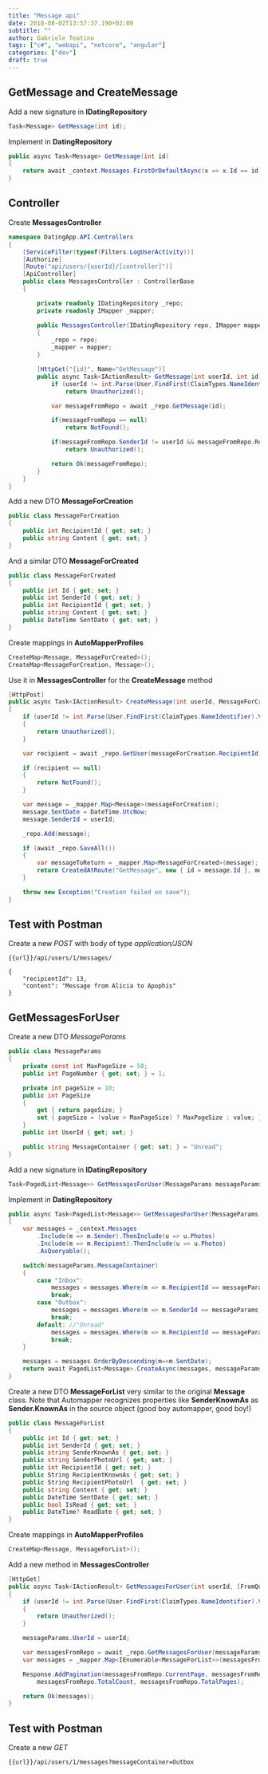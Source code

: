 ```yaml
---
title: "Message api"
date: 2018-08-02T13:57:37.190+02:00
subtitle: ""
author: Gabriele Teotino
tags: ["c#", "webapi", "netcore", "angular"]
categories: ["dev"]
draft: true
---
```


## GetMessage and CreateMessage

Add a new signature in **IDatingRepository**

```csharp
Task<Message> GetMessage(int id);
```

Implement in **DatingRepository**

```csharp
public async Task<Message> GetMessage(int id)
{
    return await _context.Messages.FirstOrDefaultAsync(x => x.Id == id);
}
```

## Controller

Create **MessagesController**

```csharp
namespace DatingApp.API.Controllers
{
    [ServiceFilter(typeof(Filters.LogUserActivity))]
    [Authorize]
    [Route("api/users/{userId}/[controller]")]
    [ApiController]
    public class MessagesController : ControllerBase
    {

        private readonly IDatingRepository _repo;
        private readonly IMapper _mapper;

        public MessagesController(IDatingRepository repo, IMapper mapper)
        {
            _repo = repo;
            _mapper = mapper;
        }

        [HttpGet("{id}", Name="GetMessage")]
        public async Task<IActionResult> GetMessage(int userId, int id) {
            if (userId != int.Parse(User.FindFirst(ClaimTypes.NameIdentifier).Value))
                return Unauthorized();

            var messageFromRepo = await _repo.GetMessage(id);

            if(messageFromRepo == null)
                return NotFound();

            if(messageFromRepo.SenderId != userId && messageFromRepo.RecipientId != userId)
                return Unauthorized();

            return Ok(messageFromRepo);
        }
    }
}
```

Add a new DTO **MessageForCreation**

```csharp
public class MessageForCreation
{
    public int RecipientId { get; set; }
    public string Content { get; set; }
}
```

And a similar DTO **MessageForCreated**

```csharp
public class MessageForCreated
{
    public int Id { get; set; }
    public int SenderId { get; set; }
    public int RecipientId { get; set; }
    public string Content { get; set; }
    public DateTime SentDate { get; set; }
}
```

Create mappings in **AutoMapperProfiles**

```csharp
CreateMap<Message, MessageForCreated>();
CreateMap<MessageForCreation, Message>();
```

Use it in **MessagesController** for the **CreateMessage** method

```csharp
[HttpPost]
public async Task<IActionResult> CreateMessage(int userId, MessageForCreation messageForCreation)
{
    if (userId != int.Parse(User.FindFirst(ClaimTypes.NameIdentifier).Value))
    {
        return Unauthorized();
    }

    var recipient = await _repo.GetUser(messageForCreation.RecipientId);

    if (recipient == null)
    {
        return NotFound();
    }

    var message = _mapper.Map<Message>(messageForCreation);
    message.SentDate = DateTime.UtcNow;
    message.SenderId = userId;

    _repo.Add(message);

    if (await _repo.SaveAll())
    {
        var messageToReturn = _mapper.Map<MessageForCreated>(message);
        return CreatedAtRoute("GetMessage", new { id = message.Id }, messageToReturn);
    }

    throw new Exception("Creation failed on save");
}
```

## Test with Postman

Create a new *POST* with body of type *application/JSON*

```
{{url}}/api/users/1/messages/

{
	"recipientId": 13,
	"content": "Message from Alicia to Apophis"
}
```

## GetMessagesForUser

Create a new DTO *MessageParams*

```csharp
public class MessageParams
{
    private const int MaxPageSize = 50;
    public int PageNumber { get; set; } = 1;

    private int pageSize = 10;
    public int PageSize
    {
        get { return pageSize; }
        set { pageSize = (value > MaxPageSize) ? MaxPageSize : value; }
    }
    public int UserId { get; set; }

    public string MessageContainer { get; set; } = "Unread";
}
```

Add a new signature in **IDatingRepository**

```csharp
Task<PagedList<Message>> GetMessagesForUser(MessageParams messageParams);
```

Implement in **DatingRepository**

```csharp
public async Task<PagedList<Message>> GetMessagesForUser(MessageParams messageParams)
{
    var messages = _context.Messages
        .Include(m => m.Sender).ThenInclude(u => u.Photos)
        .Include(m => m.Recipient).ThenInclude(u => u.Photos)
        .AsQueryable();

    switch(messageParams.MessageContainer)
    {
        case "Inbox":
            messages = messages.Where(m => m.RecipientId == messageParams.UserId);
            break;
        case "Outbox":
            messages = messages.Where(m => m.SenderId == messageParams.UserId);
            break;
        default: //"Unread"
            messages = messages.Where(m => m.RecipientId == messageParams.UserId && !m.IsRead);
            break;
    }

    messages = messages.OrderByDescending(m=>m.SentDate);
    return await PagedList<Message>.CreateAsync(messages, messageParams.PageNumber, messageParams.PageSize);
}
```

Create a new DTO **MessageForList** very similar to the original **Message** class. Note that Automapper recognizes properties like **SenderKnownAs** as  **Sender.KnownAs** in the source object (good boy automapper, good boy!)

```csharp
public class MessageForList
{
    public int Id { get; set; }
    public int SenderId { get; set; }
    public string SenderKnownAs { get; set; }
    public string SenderPhotoUrl { get; set; }
    public int RecipientId { get; set; }
    public String RecipientKnownAs { get; set; }
    public String RecipientPhotoUrl  { get; set; }
    public string Content { get; set; }
    public DateTime SentDate { get; set; }
    public bool IsRead { get; set; }
    public DateTime? ReadDate { get; set; }
}
```

Create mappings in **AutoMapperProfiles**

```csharp
CreateMap<Message, MessageForList>();
```

Add a new method in **MessagesController**

```csharp
[HttpGet]
public async Task<IActionResult> GetMessagesForUser(int userId, [FromQuery]MessageParams messageParams)
{
    if (userId != int.Parse(User.FindFirst(ClaimTypes.NameIdentifier).Value))
    {
        return Unauthorized();
    }

    messageParams.UserId = userId;

    var messagesFromRepo = await _repo.GetMessagesForUser(messageParams);
    var messages = _mapper.Map<IEnumerable<MessageForList>>(messagesFromRepo);

    Response.AddPagination(messagesFromRepo.CurrentPage, messagesFromRepo.PageSize,
        messagesFromRepo.TotalCount, messagesFromRepo.TotalPages);

    return Ok(messages);
}
```

## Test with Postman

Create a new *GET*

```
{{url}}/api/users/1/messages?messageContainer=Outbox
```
